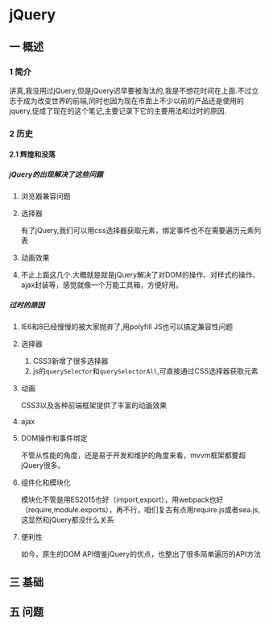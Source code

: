 # jQuery
## 一 概述
### 1 简介
讲真,我没用过jQuery,但是jQuery迟早要被淘汰的,我是不想花时间在上面.不过立志于成为改变世界的前端,同时也因为现在市面上不少以前的产品还是使用的jquery,促成了现在的这个笔记,主要记录下它的主要用法和过时的原因.

### 2 历史
#### 2.1 辉煌和没落
##### jQuery的出现解决了这些问题
1. 浏览器兼容问题
2. 选择器

    有了jQuery,我们可以用css选择器获取元素，绑定事件也不在需要遍历元素列表
3. 动画效果
4. 不止上面这几个.大概就是就是jQuery解决了对DOM的操作、对样式的操作、ajax封装等，感觉就像一个万能工具箱，方便好用。

##### 过时的原因
1. IE6和8已经慢慢的被大家抛弃了,用polyfill JS也可以搞定兼容性问题
2. 选择器
    1. CSS3新增了很多选择器
    2. js的`querySelector`和`querySelectorAll`,可直接通过CSS选择器获取元素
3. 动画

    CSS3以及各种前端框架提供了丰富的动画效果
4. ajax
5. DOM操作和事件绑定

    不管从性能的角度，还是易于开发和维护的角度来看，mvvm框架都要超jQuery很多。
6. 组件化和模块化

    模块化不管是用ES2015也好（import,export），用webpack也好（require,module.exports），再不行，咱们复古有点用require.js或者sea.js,这显然和jQuery都没什么关系
7. 便利性

    如今，原生的DOM API借鉴jQuery的优点，也整出了很多简单遍历的API方法

## 三 基础
## 五 问题